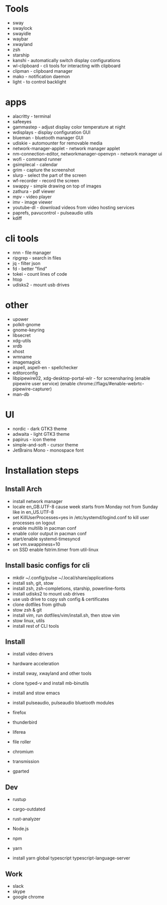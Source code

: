 # Tools
* sway
* swaylock
* swayidle
* waybar
* xwayland
* zsh
* starship
* kanshi - automatically switch display configurations
* wl-clipboard - cli tools for interacting with clipboard
* clipman - clipboard manager
* mako - notification daemon
* light - to control backlight

# apps
* alacritty - terminal
* safeeyes
* gammastep - adjust display color temperature at night
* wdisplays - display configuration GUI
* blueman - bluetooth manager GUI
* udiskie - automounter for removable media
* network-manager-applet - network manager applet
* nm-connection-editor, networkmanager-openvpn - network manager ui
* wofi - command runner
* gsimplecal - calendar
* grim - capture the screenshot
* slurp - select the part of the screen
* wf-recorder - record the screen
* swappy - simple drawing on top of images
* zathura - pdf viewer
* mpv - video player
* imv - image viewer
* youtube-dl - download videos from video hosting services
* paprefs, pavucontrol - pulseaudio utils
* kdiff

# cli tools
* nnn - file manager
* ripgrep - search in files
* jq - filter json
* fd - better "find"
* tokei - count lines of code
* htop
* udisks2 - mount usb drives

# other
* upower
* polkit-gnome
* gnome-keyring
* libsecret
* xdg-utils
* xrdb
* xhost
* wmname
* imagemagick
* aspell, aspell-en - spellchecker
* editorconfig
* libpipewire02, xdg-desktop-portal-wlr - for screensharing (enable pipewire user service) (enable chrome://flags/#enable-webrtc-pipewire-capturer)
* man-db

# UI
* nordic - dark GTK3 theme
* adwaita - light GTK3 theme
* papirus - icon theme
* simple-and-soft - cursor theme
* JetBrains Mono - monospace font 

# Installation steps

## Install Arch
* install network manager
* locale en_GB.UTF-8 cause week starts from Monday not from Sunday like in en_US.UTF-8
* set KillUserProcesses=yes in /etc/systemd/logind.conf to kill user processes on logout
* enable multilib in pacman conf
* enable color output in pacman conf
* start/enable systemd-timesyncd
* set vm.swappiness=10
* on SSD enable fstrim.timer from util-linux

## Install basic configs for cli
* mkdir ~/.config/pulse  ~/.local/share/applications 
* install ssh, git, stow
* install zsh, zsh-completions, starship, powerline-fonts
* install udisks2 to mount usb drives
* use usb drive to copy ssh config & certificates
* clone dotfiles from github
* stow zsh & git
* install vim, run dotfiles/vim/install.sh, then stow vim
* stow linux, utils
* install rest of CLI tools

## Install 
* install video drivers
* hardware acceleration
* install sway, xwayland and other tools
* clone typed-v and install mb-binutils
* install and stow emacs
* install pulseaudio, pulseaudio bluetooth modules

* firefox
* thunderbird
* liferea
* file roller
* chromium
* transmission
* gparted

## Dev
* rustup
* cargo-outdated
* rust-analyzer
* Node.js
* npm
* yarn

* install yarn global typescript typescript-language-server

## Work
* slack
* skype
* google chrome
